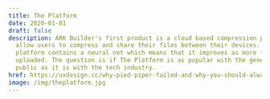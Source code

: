 ```yaml
---
title: The Platform
date: 2020-01-01
draft: false
description: ARK Builder's first product is a cloud based compression platform to
  allow users to compress and share their files between their devices. The
  platform contains a neural net which means that it improves as more files are
  uploaded. The question is if The Platform is as popular with the general
  public as it is with the tech industry.
href: https://uxdesign.cc/why-pied-piper-failed-and-why-you-should-always-test-with-real-users-b00c2ba40f9e
image: /img/theplatform.jpg
---
```

